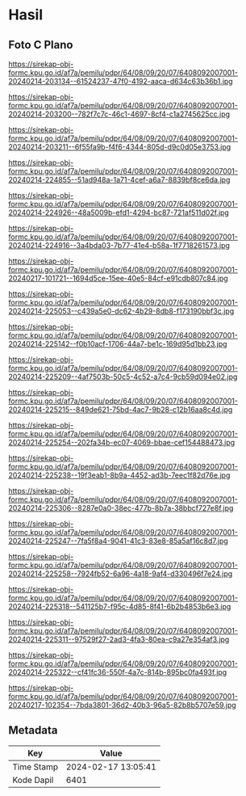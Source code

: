 # Hasil

## Foto C Plano

https://sirekap-obj-formc.kpu.go.id/af7a/pemilu/pdpr/64/08/09/20/07/6408092007001-20240214-203134--61524237-47f0-4192-aaca-d634c63b36b1.jpg

https://sirekap-obj-formc.kpu.go.id/af7a/pemilu/pdpr/64/08/09/20/07/6408092007001-20240214-203200--782f7c7c-46c1-4697-8cf4-c1a2745625cc.jpg

https://sirekap-obj-formc.kpu.go.id/af7a/pemilu/pdpr/64/08/09/20/07/6408092007001-20240214-203211--6f55fa9b-f4f6-4344-805d-d9c0d05e3753.jpg

https://sirekap-obj-formc.kpu.go.id/af7a/pemilu/pdpr/64/08/09/20/07/6408092007001-20240214-224855--51ad948a-1a71-4cef-a6a7-8839bf8ce6da.jpg

https://sirekap-obj-formc.kpu.go.id/af7a/pemilu/pdpr/64/08/09/20/07/6408092007001-20240214-224926--48a5009b-efd1-4294-bc87-721af511d02f.jpg

https://sirekap-obj-formc.kpu.go.id/af7a/pemilu/pdpr/64/08/09/20/07/6408092007001-20240214-224916--3a4bda03-7b77-41e4-b58a-1f7718261573.jpg

https://sirekap-obj-formc.kpu.go.id/af7a/pemilu/pdpr/64/08/09/20/07/6408092007001-20240217-101721--1694d5ce-15ee-40e5-84cf-e91cdb807c84.jpg

https://sirekap-obj-formc.kpu.go.id/af7a/pemilu/pdpr/64/08/09/20/07/6408092007001-20240214-225053--c439a5e0-dc62-4b29-8db8-f173190bbf3c.jpg

https://sirekap-obj-formc.kpu.go.id/af7a/pemilu/pdpr/64/08/09/20/07/6408092007001-20240214-225142--f0b10acf-1706-44a7-be1c-169d95d1bb23.jpg

https://sirekap-obj-formc.kpu.go.id/af7a/pemilu/pdpr/64/08/09/20/07/6408092007001-20240214-225209--4af7503b-50c5-4c52-a7c4-9cb59d094e02.jpg

https://sirekap-obj-formc.kpu.go.id/af7a/pemilu/pdpr/64/08/09/20/07/6408092007001-20240214-225215--849de621-75bd-4ac7-9b28-c12b16aa8c4d.jpg

https://sirekap-obj-formc.kpu.go.id/af7a/pemilu/pdpr/64/08/09/20/07/6408092007001-20240214-225254--202fa34b-ec07-4069-bbae-cef154488473.jpg

https://sirekap-obj-formc.kpu.go.id/af7a/pemilu/pdpr/64/08/09/20/07/6408092007001-20240214-225238--19f3eab1-8b9a-4452-ad3b-7eec1f82d76e.jpg

https://sirekap-obj-formc.kpu.go.id/af7a/pemilu/pdpr/64/08/09/20/07/6408092007001-20240214-225306--8287e0a0-38ec-477b-8b7a-38bbcf727e8f.jpg

https://sirekap-obj-formc.kpu.go.id/af7a/pemilu/pdpr/64/08/09/20/07/6408092007001-20240214-225247--7fa5f8a4-9041-41c3-83e8-85a5af16c8d7.jpg

https://sirekap-obj-formc.kpu.go.id/af7a/pemilu/pdpr/64/08/09/20/07/6408092007001-20240214-225258--7924fb52-6a96-4a18-9af4-d330496f7e24.jpg

https://sirekap-obj-formc.kpu.go.id/af7a/pemilu/pdpr/64/08/09/20/07/6408092007001-20240214-225318--541125b7-f95c-4d85-8f41-6b2b4853b6e3.jpg

https://sirekap-obj-formc.kpu.go.id/af7a/pemilu/pdpr/64/08/09/20/07/6408092007001-20240214-225311--97529f27-2ad3-4fa3-80ea-c9a27e354af3.jpg

https://sirekap-obj-formc.kpu.go.id/af7a/pemilu/pdpr/64/08/09/20/07/6408092007001-20240214-225322--cf41fc36-550f-4a7c-814b-895bc0fa493f.jpg

https://sirekap-obj-formc.kpu.go.id/af7a/pemilu/pdpr/64/08/09/20/07/6408092007001-20240217-102354--7bda3801-36d2-40b3-96a5-82b8b5707e59.jpg


## Metadata

| Key        | Value               |
| ---------- | ------------------- |
| Time Stamp | 2024-02-17 13:05:41 |
| Kode Dapil | 6401                |



